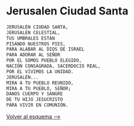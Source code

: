 # Jerusalen Ciudad Santa

```bash
JERUSALÉN CIUDAD SANTA,
JERUSALÉN CELESTIAL,
TUS UMBRALES ESTÁN
PISANDO NUESTROS PIES,
PARA ALABAR AL DIOS DE ISRAEL
PARA ADORAR AL SEÑOR
POR EL SOMOS PUEBLO ELEGIDO,
NACIÓN CONSAGRADA, SACERDOCIO REAL,
POR EL VIVIMOS LA UNIDAD.
JERUSALÉN...
MIRA A TU PUEBLO REUNIDO,
MIRA A TU PUEBLO, SEÑOR;
DANOS CUERPO Y SANGRE
DE TU HIJO JESUCRISTO
PARA VIVIR EN COMUNIÓN.
```

[Volver al esquema -->](../seminario.md)
